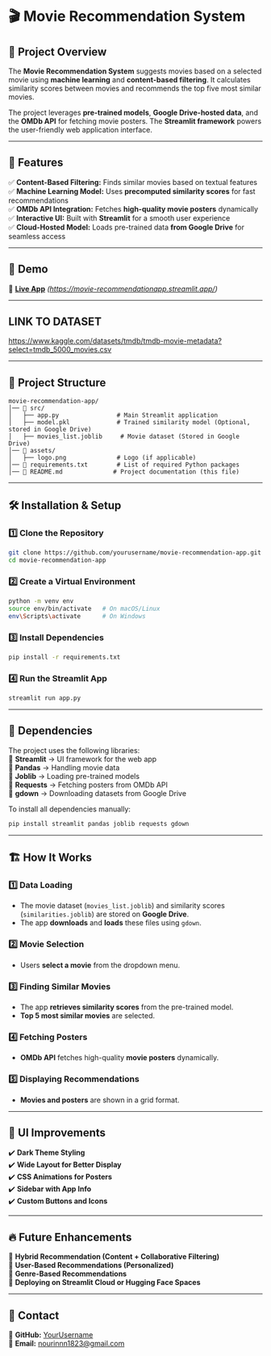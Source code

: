 

# 🎬 Movie Recommendation System  

## 📌 **Project Overview**  
The **Movie Recommendation System** suggests movies based on a selected movie using **machine learning** and **content-based filtering**. It calculates similarity scores between movies and recommends the top five most similar movies.  

The project leverages **pre-trained models**, **Google Drive-hosted data**, and the **OMDb API** for fetching movie posters. The **Streamlit framework** powers the user-friendly web application interface.

---

## 🚀 **Features**  
✅ **Content-Based Filtering:** Finds similar movies based on textual features  
✅ **Machine Learning Model:** Uses **precomputed similarity scores** for fast recommendations  
✅ **OMDb API Integration:** Fetches **high-quality movie posters** dynamically  
✅ **Interactive UI:** Built with **Streamlit** for a smooth user experience  
✅ **Cloud-Hosted Model:** Loads pre-trained data **from Google Drive** for seamless access  

---

## 🎥 **Demo**  
🚀 **[Live App](#)** _(https://movie-recommendationapp.streamlit.app/)_  

---


##  **LINK TO DATASET**  
https://www.kaggle.com/datasets/tmdb/tmdb-movie-metadata?select=tmdb_5000_movies.csv 

---

## 📂 **Project Structure**  

```
movie-recommendation-app/
│── 📂 src/
│   ├── app.py                # Main Streamlit application
│   ├── model.pkl             # Trained similarity model (Optional, stored in Google Drive)
│   ├── movies_list.joblib     # Movie dataset (Stored in Google Drive)
│── 📂 assets/
│   ├── logo.png              # Logo (if applicable)
│── 📜 requirements.txt        # List of required Python packages
│── 📜 README.md              # Project documentation (this file)
```

---

## 🛠️ **Installation & Setup**  

### **1️⃣ Clone the Repository**
```bash
git clone https://github.com/yourusername/movie-recommendation-app.git
cd movie-recommendation-app
```

### **2️⃣ Create a Virtual Environment**  
```bash
python -m venv env
source env/bin/activate   # On macOS/Linux
env\Scripts\activate      # On Windows
```

### **3️⃣ Install Dependencies**  
```bash
pip install -r requirements.txt
```

### **4️⃣ Run the Streamlit App**  
```bash
streamlit run app.py
```

---

## 🔗 **Dependencies**  
The project uses the following libraries:  
📌 **Streamlit** → UI framework for the web app  
📌 **Pandas** → Handling movie data  
📌 **Joblib** → Loading pre-trained models  
📌 **Requests** → Fetching posters from OMDb API  
📌 **gdown** → Downloading datasets from Google Drive  

To install all dependencies manually:  
```bash
pip install streamlit pandas joblib requests gdown
```

---

## 🏗️ **How It Works**  

### **1️⃣ Data Loading**  
- The movie dataset (`movies_list.joblib`) and similarity scores (`similarities.joblib`) are stored on **Google Drive**.  
- The app **downloads** and **loads** these files using `gdown`.  

### **2️⃣ Movie Selection**  
- Users **select a movie** from the dropdown menu.  

### **3️⃣ Finding Similar Movies**  
- The app **retrieves similarity scores** from the pre-trained model.  
- **Top 5 most similar movies** are selected.  

### **4️⃣ Fetching Posters**  
- **OMDb API** fetches high-quality **movie posters** dynamically.  

### **5️⃣ Displaying Recommendations**  
- **Movies and posters** are shown in a grid format.  

---

## 🎨 **UI Improvements**  
✔️ **Dark Theme Styling**  
✔️ **Wide Layout for Better Display**  
✔️ **CSS Animations for Posters**  
✔️ **Sidebar with App Info**  
✔️ **Custom Buttons and Icons**  

---

## 🔥 **Future Enhancements**  
🚀 **Hybrid Recommendation (Content + Collaborative Filtering)**  
🚀 **User-Based Recommendations (Personalized)**  
🚀 **Genre-Based Recommendations**  
🚀 **Deploying on Streamlit Cloud or Hugging Face Spaces**  

---

## 📧 **Contact**  
🔹 **GitHub:** [YourUsername](https://github.com/Nourin04)  
🔹 **Email:** nourinnn1823@gmail.com  


